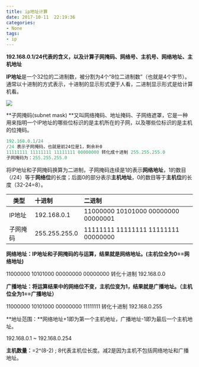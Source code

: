 ```yaml
---
title: ip地址计算
date: 2017-10-11  22:19:36
categories:
- None
tags:
- ip
---
```


<!-- more -->

**192.168.0.1/24代表的含义，以及计算子网掩码、网络号、主机号、网络地址、主机地址**

**IP地址**是一个32位的二进制数，被分割为4个“8位二进制数”（也就是4个字节）。通常以十进制的方式表示，十进制的显示形式便于人看，二进制显示形式是给计算机看。

![](http://ooz08pfj3.bkt.clouddn.com/ipaddr.jpg)

**子网掩码(subnet mask) **又叫网络掩码、地址掩码、子网络遮罩，它是一种用来指明一个IP地址的哪些位标识的是主机所在的子网，以及哪些位标识的是主机的位掩码。

```powershell
192.168.0.1/24
/24 表示子网掩码，也就是前24位是1，剩余补0
11111111 11111111 11111111 00000000 转化成十进制 255.255.255.0
子网掩码为：255.255.255.0
```

将IP地址和子网掩码换算为二进制，子网掩码连续是1的表示**网络地址**，1的数目（/24）等于**网络位**的长度；后面0的部分表示**主机地址**，0的数目等于**主机位**的长度（32-24=8）。

| 类型   | 十进制           | 二进制                                      |
| ---- | :------------ | :--------------------------------------- |
| IP地址 | 192.168.0.1   | 11000000   10101000   00000000   00000001 |
| 子网掩码 | 255.255.255.0 | 11111111   11111111   11111111   00000000 |

**网络地址：**IP地址和子网掩码的与运算，结果就是网络地址。**(主机位全为0==网络地址)**

11000000 10101000 00000000 00000000 转化十进制 192.168.0.0

**广播地址：**将运算结果中的网络位不变，主机位变为1，结果就是广播地址。**（主机位全为1==广播地址）**

11000000 10101000 00000000 11111111 转化十进制 192.168.0.255

**地址范围：**网络地址+1即为第一个主机地址，广播地址-1即为最后一个主机地址。

192.168.0.1 ~ 192.168.0.254

**主机数量：**=2^(8-2) ; 8代表主机位长度。减2是因为主机不包括网络地址和广播地址。